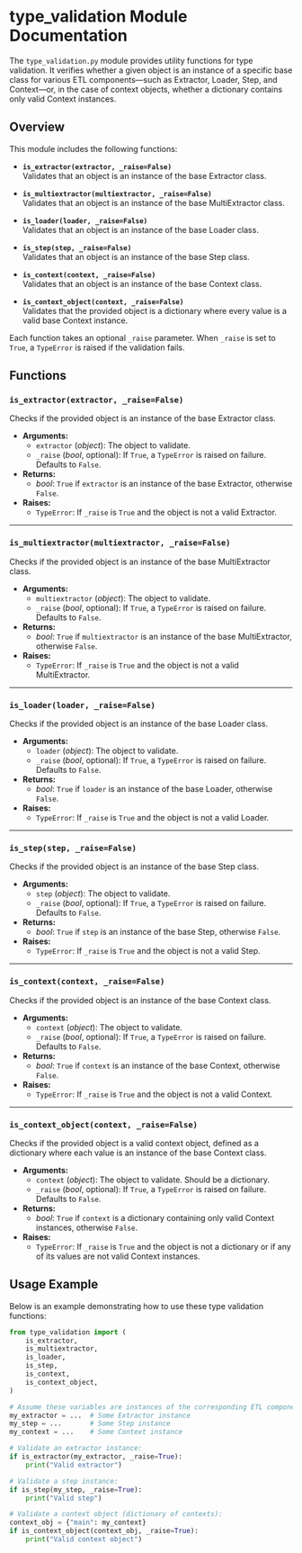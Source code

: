 # type_validation Module Documentation

The `type_validation.py` module provides utility functions for type validation. It verifies whether a given object is an instance of a specific base class for various ETL components—such as Extractor, Loader, Step, and Context—or, in the case of context objects, whether a dictionary contains only valid Context instances.

## Overview

This module includes the following functions:

- **`is_extractor(extractor, _raise=False)`**  
  Validates that an object is an instance of the base Extractor class.

- **`is_multiextractor(multiextractor, _raise=False)`**  
  Validates that an object is an instance of the base MultiExtractor class.

- **`is_loader(loader, _raise=False)`**  
  Validates that an object is an instance of the base Loader class.

- **`is_step(step, _raise=False)`**  
  Validates that an object is an instance of the base Step class.

- **`is_context(context, _raise=False)`**  
  Validates that an object is an instance of the base Context class.

- **`is_context_object(context, _raise=False)`**  
  Validates that the provided object is a dictionary where every value is a valid base Context instance.

Each function takes an optional `_raise` parameter. When `_raise` is set to `True`, a `TypeError` is raised if the validation fails.

## Functions

### `is_extractor(extractor, _raise=False)`

Checks if the provided object is an instance of the base Extractor class.

- **Arguments:**
  - `extractor` (*object*): The object to validate.
  - `_raise` (*bool*, optional): If `True`, a `TypeError` is raised on failure. Defaults to `False`.
- **Returns:**
  - *bool*: `True` if `extractor` is an instance of the base Extractor, otherwise `False`.
- **Raises:**
  - `TypeError`: If `_raise` is `True` and the object is not a valid Extractor.

---

### `is_multiextractor(multiextractor, _raise=False)`

Checks if the provided object is an instance of the base MultiExtractor class.

- **Arguments:**
  - `multiextractor` (*object*): The object to validate.
  - `_raise` (*bool*, optional): If `True`, a `TypeError` is raised on failure. Defaults to `False`.
- **Returns:**
  - *bool*: `True` if `multiextractor` is an instance of the base MultiExtractor, otherwise `False`.
- **Raises:**
  - `TypeError`: If `_raise` is `True` and the object is not a valid MultiExtractor.

---

### `is_loader(loader, _raise=False)`

Checks if the provided object is an instance of the base Loader class.

- **Arguments:**
  - `loader` (*object*): The object to validate.
  - `_raise` (*bool*, optional): If `True`, a `TypeError` is raised on failure. Defaults to `False`.
- **Returns:**
  - *bool*: `True` if `loader` is an instance of the base Loader, otherwise `False`.
- **Raises:**
  - `TypeError`: If `_raise` is `True` and the object is not a valid Loader.

---

### `is_step(step, _raise=False)`

Checks if the provided object is an instance of the base Step class.

- **Arguments:**
  - `step` (*object*): The object to validate.
  - `_raise` (*bool*, optional): If `True`, a `TypeError` is raised on failure. Defaults to `False`.
- **Returns:**
  - *bool*: `True` if `step` is an instance of the base Step, otherwise `False`.
- **Raises:**
  - `TypeError`: If `_raise` is `True` and the object is not a valid Step.

---

### `is_context(context, _raise=False)`

Checks if the provided object is an instance of the base Context class.

- **Arguments:**
  - `context` (*object*): The object to validate.
  - `_raise` (*bool*, optional): If `True`, a `TypeError` is raised on failure. Defaults to `False`.
- **Returns:**
  - *bool*: `True` if `context` is an instance of the base Context, otherwise `False`.
- **Raises:**
  - `TypeError`: If `_raise` is `True` and the object is not a valid Context.

---

### `is_context_object(context, _raise=False)`

Checks if the provided object is a valid context object, defined as a dictionary where each value is an instance of the base Context class.

- **Arguments:**
  - `context` (*object*): The object to validate. Should be a dictionary.
  - `_raise` (*bool*, optional): If `True`, a `TypeError` is raised on failure. Defaults to `False`.
- **Returns:**
  - *bool*: `True` if `context` is a dictionary containing only valid Context instances, otherwise `False`.
- **Raises:**
  - `TypeError`: If `_raise` is `True` and the object is not a dictionary or if any of its values are not valid Context instances.

## Usage Example

Below is an example demonstrating how to use these type validation functions:

```python
from type_validation import (
    is_extractor,
    is_multiextractor,
    is_loader,
    is_step,
    is_context,
    is_context_object,
)

# Assume these variables are instances of the corresponding ETL component classes:
my_extractor = ...  # Some Extractor instance
my_step = ...       # Some Step instance
my_context = ...    # Some Context instance

# Validate an extractor instance:
if is_extractor(my_extractor, _raise=True):
    print("Valid extractor")

# Validate a step instance:
if is_step(my_step, _raise=True):
    print("Valid step")

# Validate a context object (dictionary of contexts):
context_obj = {"main": my_context}
if is_context_object(context_obj, _raise=True):
    print("Valid context object")